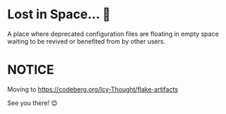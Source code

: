 # Lost in Space... 🌌
A place where deprecated configuration files are floating in empty space
waiting to be revived or benefited from by other users.

# NOTICE

Moving to https://codeberg.org/Icy-Thought/flake-artifacts

See you there! 😊
